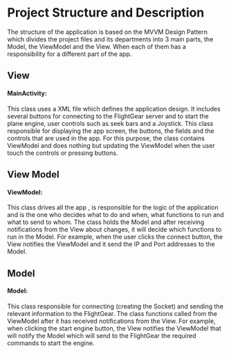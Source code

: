 
# Project Structure and Description
The structure of the application is based on the MVVM Design Pattern which divides the project files and its departments into 3 main parts, the Model, the ViewModel and the View. When each of them has a responsibility for a different part of the app.

## View
#### MainActivity:
This class uses a XML file which defines the application design. It includes several buttons for connecting to the FlightGear server and to start the plane engine, user controls such as seek bars and a Joystick. This class responsible for displaying the app screen, the buttons, the fields and the controls that are used in the app. For this purpose, the class contains ViewModel and does nothing but updating the ViewModel when the user touch the controls or pressing buttons.
## View Model
#### ViewModel:
This class drives all the app , is responsible for the logic of the application and is the one who decides what to do and when, what functions to run and what to send to whom. The class holds the Model and after receiving notifications from the View about changes, it will decide which functions to run in the Model. For example, when the user clicks the connect button, the View notifies the ViewModel and it send the IP and Port addresses to the Model.

## Model
#### Model:
This class responsible for connecting (creating the
Socket) and sending the relevant information to the
FlightGear. The class functions called from the
ViewModel after it has received notifications from the
View. For example, when clicking the start engine button, the View notifies the ViewModel that will notify the Model which will send to the FlightGear the required commands to start the engine.